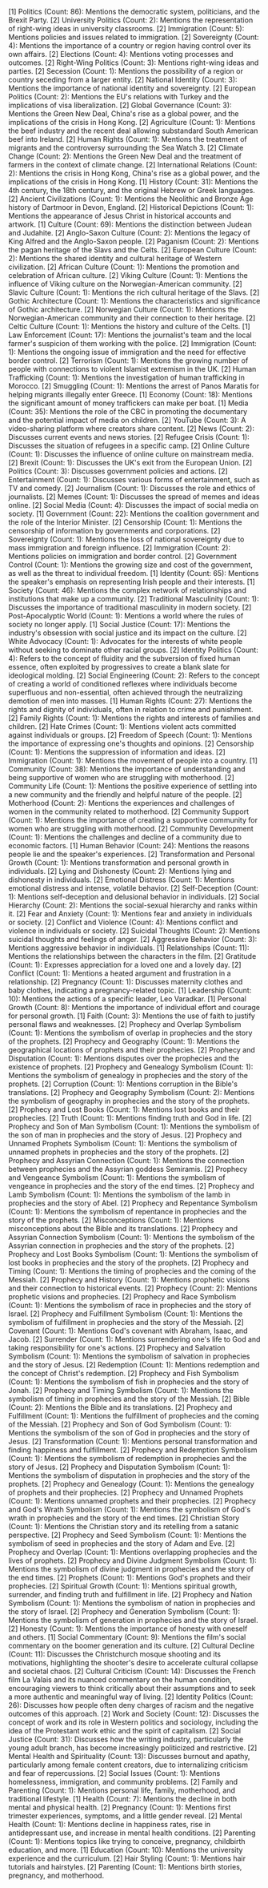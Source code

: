[1] Politics (Count: 86): Mentions the democratic system, politicians, and the Brexit Party.
	[2] University Politics (Count: 2): Mentions the representation of right-wing ideas in university classrooms.
	[2] Immigration (Count: 5): Mentions policies and issues related to immigration.
	[2] Sovereignty (Count: 4): Mentions the importance of a country or region having control over its own affairs.
	[2] Elections (Count: 4): Mentions voting processes and outcomes.
	[2] Right-Wing Politics (Count: 3): Mentions right-wing ideas and parties.
	[2] Secession (Count: 1): Mentions the possibility of a region or country seceding from a larger entity.
	[2] National Identity (Count: 3): Mentions the importance of national identity and sovereignty.
	[2] European Politics (Count: 2): Mentions the EU's relations with Turkey and the implications of visa liberalization.
	[2] Global Governance (Count: 3): Mentions the Green New Deal, China's rise as a global power, and the implications of the crisis in Hong Kong.
	[2] Agriculture (Count: 1): Mentions the beef industry and the recent deal allowing substandard South American beef into Ireland.
	[2] Human Rights (Count: 1): Mentions the treatment of migrants and the controversy surrounding the Sea Watch 3.
	[2] Climate Change (Count: 2): Mentions the Green New Deal and the treatment of farmers in the context of climate change.
	[2] International Relations (Count: 2): Mentions the crisis in Hong Kong, China's rise as a global power, and the implications of the crisis in Hong Kong.
[1] History (Count: 31): Mentions the 4th century, the 18th century, and the original Hebrew or Greek languages.
	[2] Ancient Civilizations (Count: 1): Mentions the Neolithic and Bronze Age history of Dartmoor in Devon, England.
	[2] Historical Depictions (Count: 1): Mentions the appearance of Jesus Christ in historical accounts and artwork.
[1] Culture (Count: 69): Mentions the distinction between Judean and Judahite.
	[2] Anglo-Saxon Culture (Count: 2): Mentions the legacy of King Alfred and the Anglo-Saxon people.
	[2] Paganism (Count: 2): Mentions the pagan heritage of the Slavs and the Celts.
	[2] European Culture (Count: 2): Mentions the shared identity and cultural heritage of Western civilization.
	[2] African Culture (Count: 1): Mentions the promotion and celebration of African culture.
	[2] Viking Culture (Count: 1): Mentions the influence of Viking culture on the Norwegian-American community.
	[2] Slavic Culture (Count: 1): Mentions the rich cultural heritage of the Slavs.
	[2] Gothic Architecture (Count: 1): Mentions the characteristics and significance of Gothic architecture.
	[2] Norwegian Culture (Count: 1): Mentions the Norwegian-American community and their connection to their heritage.
	[2] Celtic Culture (Count: 1): Mentions the history and culture of the Celts.
[1] Law Enforcement (Count: 17): Mentions the journalist's team and the local farmer's suspicion of them working with the police.
	[2] Immigration (Count: 1): Mentions the ongoing issue of immigration and the need for effective border control.
	[2] Terrorism (Count: 1): Mentions the growing number of people with connections to violent Islamist extremism in the UK.
	[2] Human Trafficking (Count: 1): Mentions the investigation of human trafficking in Morocco.
	[2] Smuggling (Count: 1): Mentions the arrest of Panos Maratis for helping migrants illegally enter Greece.
[1] Economy (Count: 18): Mentions the significant amount of money traffickers can make per boat.
[1] Media (Count: 35): Mentions the role of the CBC in promoting the documentary and the potential impact of media on children.
	[2] YouTube (Count: 3): A video-sharing platform where creators share content.
	[2] News (Count: 2): Discusses current events and news stories.
	[2] Refugee Crisis (Count: 1): Discusses the situation of refugees in a specific camp.
	[2] Online Culture (Count: 1): Discusses the influence of online culture on mainstream media.
	[2] Brexit (Count: 1): Discusses the UK's exit from the European Union.
	[2] Politics (Count: 3): Discusses government policies and actions.
	[2] Entertainment (Count: 1): Discusses various forms of entertainment, such as TV and comedy.
	[2] Journalism (Count: 1): Discusses the role and ethics of journalists.
	[2] Memes (Count: 1): Discusses the spread of memes and ideas online.
	[2] Social Media (Count: 4): Discusses the impact of social media on society.
[1] Government (Count: 22): Mentions the coalition government and the role of the Interior Minister.
	[2] Censorship (Count: 1): Mentions the censorship of information by governments and corporations.
	[2] Sovereignty (Count: 1): Mentions the loss of national sovereignty due to mass immigration and foreign influence.
	[2] Immigration (Count: 2): Mentions policies on immigration and border control.
	[2] Government Control (Count: 1): Mentions the growing size and cost of the government, as well as the threat to individual freedom.
[1] Identity (Count: 65): Mentions the speaker's emphasis on representing Irish people and their interests.
[1] Society (Count: 46): Mentions the complex network of relationships and institutions that make up a community.
	[2] Traditional Masculinity (Count: 1): Discusses the importance of traditional masculinity in modern society.
	[2] Post-Apocalyptic World (Count: 1): Mentions a world where the rules of society no longer apply.
[1] Social Justice (Count: 17): Mentions the industry's obsession with social justice and its impact on the culture.
	[2] White Advocacy (Count: 1): Advocates for the interests of white people without seeking to dominate other racial groups.
	[2] Identity Politics (Count: 4): Refers to the concept of fluidity and the subversion of fixed human essence, often exploited by progressives to create a blank slate for ideological molding.
	[2] Social Engineering (Count: 2): Refers to the concept of creating a world of conditioned reflexes where individuals become superfluous and non-essential, often achieved through the neutralizing demotion of men into masses.
[1] Human Rights (Count: 27): Mentions the rights and dignity of individuals, often in relation to crime and punishment.
	[2] Family Rights (Count: 1): Mentions the rights and interests of families and children.
	[2] Hate Crimes (Count: 1): Mentions violent acts committed against individuals or groups.
	[2] Freedom of Speech (Count: 1): Mentions the importance of expressing one's thoughts and opinions.
	[2] Censorship (Count: 1): Mentions the suppression of information and ideas.
	[2] Immigration (Count: 1): Mentions the movement of people into a country.
[1] Community (Count: 38): Mentions the importance of understanding and being supportive of women who are struggling with motherhood.
	[2] Community Life (Count: 1): Mentions the positive experience of settling into a new community and the friendly and helpful nature of the people.
	[2] Motherhood (Count: 2): Mentions the experiences and challenges of women in the community related to motherhood.
	[2] Community Support (Count: 1): Mentions the importance of creating a supportive community for women who are struggling with motherhood.
	[2] Community Development (Count: 1): Mentions the challenges and decline of a community due to economic factors.
[1] Human Behavior (Count: 24): Mentions the reasons people lie and the speaker's experiences.
	[2] Transformation and Personal Growth (Count: 1): Mentions transformation and personal growth in individuals.
	[2] Lying and Dishonesty (Count: 2): Mentions lying and dishonesty in individuals.
	[2] Emotional Distress (Count: 1): Mentions emotional distress and intense, volatile behavior.
	[2] Self-Deception (Count: 1): Mentions self-deception and delusional behavior in individuals.
	[2] Social Hierarchy (Count: 2): Mentions the social-sexual hierarchy and ranks within it.
	[2] Fear and Anxiety (Count: 1): Mentions fear and anxiety in individuals or society.
	[2] Conflict and Violence (Count: 4): Mentions conflict and violence in individuals or society.
	[2] Suicidal Thoughts (Count: 2): Mentions suicidal thoughts and feelings of anger.
	[2] Aggressive Behavior (Count: 3): Mentions aggressive behavior in individuals.
[1] Relationships (Count: 11): Mentions the relationships between the characters in the film.
	[2] Gratitude (Count: 1): Expresses appreciation for a loved one and a lovely day.
	[2] Conflict (Count: 1): Mentions a heated argument and frustration in a relationship.
	[2] Pregnancy (Count: 1): Discusses maternity clothes and baby clothes, indicating a pregnancy-related topic.
[1] Leadership (Count: 10): Mentions the actions of a specific leader, Leo Varadkar.
[1] Personal Growth (Count: 8): Mentions the importance of individual effort and courage for personal growth.
[1] Faith (Count: 3): Mentions the use of faith to justify personal flaws and weaknesses.
	[2] Prophecy and Overlap Symbolism (Count: 1): Mentions the symbolism of overlap in prophecies and the story of the prophets.
	[2] Prophecy and Geography (Count: 1): Mentions the geographical locations of prophets and their prophecies.
	[2] Prophecy and Disputation (Count: 1): Mentions disputes over the prophecies and the existence of prophets.
	[2] Prophecy and Genealogy Symbolism (Count: 1): Mentions the symbolism of genealogy in prophecies and the story of the prophets.
	[2] Corruption (Count: 1): Mentions corruption in the Bible's translations.
	[2] Prophecy and Geography Symbolism (Count: 2): Mentions the symbolism of geography in prophecies and the story of the prophets.
	[2] Prophecy and Lost Books (Count: 1): Mentions lost books and their prophecies.
	[2] Truth (Count: 1): Mentions finding truth and God in life.
	[2] Prophecy and Son of Man Symbolism (Count: 1): Mentions the symbolism of the son of man in prophecies and the story of Jesus.
	[2] Prophecy and Unnamed Prophets Symbolism (Count: 1): Mentions the symbolism of unnamed prophets in prophecies and the story of the prophets.
	[2] Prophecy and Assyrian Connection (Count: 1): Mentions the connection between prophecies and the Assyrian goddess Semiramis.
	[2] Prophecy and Vengeance Symbolism (Count: 1): Mentions the symbolism of vengeance in prophecies and the story of the end times.
	[2] Prophecy and Lamb Symbolism (Count: 1): Mentions the symbolism of the lamb in prophecies and the story of Abel.
	[2] Prophecy and Repentance Symbolism (Count: 1): Mentions the symbolism of repentance in prophecies and the story of the prophets.
	[2] Misconceptions (Count: 1): Mentions misconceptions about the Bible and its translations.
	[2] Prophecy and Assyrian Connection Symbolism (Count: 1): Mentions the symbolism of the Assyrian connection in prophecies and the story of the prophets.
	[2] Prophecy and Lost Books Symbolism (Count: 1): Mentions the symbolism of lost books in prophecies and the story of the prophets.
	[2] Prophecy and Timing (Count: 1): Mentions the timing of prophecies and the coming of the Messiah.
	[2] Prophecy and History (Count: 1): Mentions prophetic visions and their connection to historical events.
	[2] Prophecy (Count: 2): Mentions prophetic visions and prophecies.
	[2] Prophecy and Race Symbolism (Count: 1): Mentions the symbolism of race in prophecies and the story of Israel.
	[2] Prophecy and Fulfillment Symbolism (Count: 1): Mentions the symbolism of fulfillment in prophecies and the story of the Messiah.
	[2] Covenant (Count: 1): Mentions God's covenant with Abraham, Isaac, and Jacob.
	[2] Surrender (Count: 1): Mentions surrendering one's life to God and taking responsibility for one's actions.
	[2] Prophecy and Salvation Symbolism (Count: 1): Mentions the symbolism of salvation in prophecies and the story of Jesus.
	[2] Redemption (Count: 1): Mentions redemption and the concept of Christ's redemption.
	[2] Prophecy and Fish Symbolism (Count: 1): Mentions the symbolism of fish in prophecies and the story of Jonah.
	[2] Prophecy and Timing Symbolism (Count: 1): Mentions the symbolism of timing in prophecies and the story of the Messiah.
	[2] Bible (Count: 2): Mentions the Bible and its translations.
	[2] Prophecy and Fulfillment (Count: 1): Mentions the fulfillment of prophecies and the coming of the Messiah.
	[2] Prophecy and Son of God Symbolism (Count: 1): Mentions the symbolism of the son of God in prophecies and the story of Jesus.
	[2] Transformation (Count: 1): Mentions personal transformation and finding happiness and fulfillment.
	[2] Prophecy and Redemption Symbolism (Count: 1): Mentions the symbolism of redemption in prophecies and the story of Jesus.
	[2] Prophecy and Disputation Symbolism (Count: 1): Mentions the symbolism of disputation in prophecies and the story of the prophets.
	[2] Prophecy and Genealogy (Count: 1): Mentions the genealogy of prophets and their prophecies.
	[2] Prophecy and Unnamed Prophets (Count: 1): Mentions unnamed prophets and their prophecies.
	[2] Prophecy and God's Wrath Symbolism (Count: 1): Mentions the symbolism of God's wrath in prophecies and the story of the end times.
	[2] Christian Story (Count: 1): Mentions the Christian story and its retelling from a satanic perspective.
	[2] Prophecy and Seed Symbolism (Count: 1): Mentions the symbolism of seed in prophecies and the story of Adam and Eve.
	[2] Prophecy and Overlap (Count: 1): Mentions overlapping prophecies and the lives of prophets.
	[2] Prophecy and Divine Judgment Symbolism (Count: 1): Mentions the symbolism of divine judgment in prophecies and the story of the end times.
	[2] Prophets (Count: 1): Mentions God's prophets and their prophecies.
	[2] Spiritual Growth (Count: 1): Mentions spiritual growth, surrender, and finding truth and fulfillment in life.
	[2] Prophecy and Nation Symbolism (Count: 1): Mentions the symbolism of nation in prophecies and the story of Israel.
	[2] Prophecy and Generation Symbolism (Count: 1): Mentions the symbolism of generation in prophecies and the story of Israel.
	[2] Honesty (Count: 1): Mentions the importance of honesty with oneself and others.
[1] Social Commentary (Count: 9): Mentions the film's social commentary on the boomer generation and its culture.
	[2] Cultural Decline (Count: 11): Discusses the Christchurch mosque shooting and its motivations, highlighting the shooter's desire to accelerate cultural collapse and societal chaos.
	[2] Cultural Criticism (Count: 14): Discusses the French film La Valais and its nuanced commentary on the human condition, encouraging viewers to think critically about their assumptions and to seek a more authentic and meaningful way of living.
	[2] Identity Politics (Count: 26): Discusses how people often deny charges of racism and the negative outcomes of this approach.
	[2] Work and Society (Count: 12): Discusses the concept of work and its role in Western politics and sociology, including the idea of the Protestant work ethic and the spirit of capitalism.
	[2] Social Justice (Count: 31): Discusses how the writing industry, particularly the young adult branch, has become increasingly politicized and restrictive.
	[2] Mental Health and Spirituality (Count: 13): Discusses burnout and apathy, particularly among female content creators, due to internalizing criticism and fear of repercussions.
	[2] Social Issues (Count: 1): Mentions homelessness, immigration, and community problems.
	[2] Family and Parenting (Count: 1): Mentions personal life, family, motherhood, and traditional lifestyle.
[1] Health (Count: 7): Mentions the decline in both mental and physical health.
	[2] Pregnancy (Count: 1): Mentions first trimester experiences, symptoms, and a little gender reveal.
	[2] Mental Health (Count: 1): Mentions decline in happiness rates, rise in antidepressant use, and increase in mental health conditions.
	[2] Parenting (Count: 1): Mentions topics like trying to conceive, pregnancy, childbirth education, and more.
[1] Education (Count: 10): Mentions the university experience and the curriculum.
	[2] Hair Styling (Count: 1): Mentions hair tutorials and hairstyles.
	[2] Parenting (Count: 1): Mentions birth stories, pregnancy, and motherhood.


